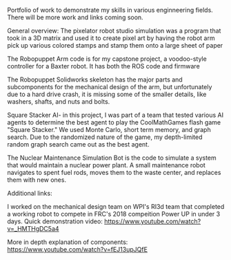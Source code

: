 Portfolio of work to demonstrate my skills in various enginneering fields. There will be more work and links coming soon.

General overview: The pixelator robot studio simulation was a program that took in a 3D matrix and used it to create pixel art by having the robot arm pick up various colored stamps and stamp them onto a large sheet of paper

The Robopuppet Arm code is for my capstone project, a voodoo-style controller for a Baxter robot. It has both the ROS code and firmware

The Robopuppet Solidworks skeleton has the major parts and subcomponents for the mechanical design of the arm, but unfortunately due to a hard drive crash, it is missing some of the smaller details, like washers, shafts, and nuts and bolts.

Square Stacker AI- in this project, I was part of a team that tested various AI agents to determine the best agent to play the CoolMathGames flash game "Square Stacker." We used Monte Carlo, short term memory, and graph search. Due to the randomized nature of the game, my depth-limited random graph search came out as the best agent.

The Nuclear Maintenance Simulation Bot is the code to simulate a system that would maintain a nuclear power plant. A small maintenance robot navigates to spent fuel rods, moves them to the waste center, and replaces them with new ones.

Additional links:

I worked on the mechanical design team on WPI's RI3d team that completed a working robot to compete in FRC's 2018 compeition Power UP in under 3 days. Quick demonstration video: https://www.youtube.com/watch?v=_HMTHgDC5a4

More in depth explanation of components: https://www.youtube.com/watch?v=fEJ13upJQfE
